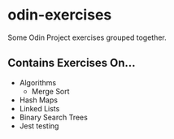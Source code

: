 # odin-exercises
Some Odin Project exercises grouped together.

## Contains Exercises On...
- Algorithms
  - Merge Sort
- Hash Maps
- Linked Lists
- Binary Search Trees
- Jest testing

